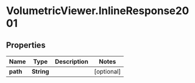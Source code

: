 # VolumetricViewer.InlineResponse2001

## Properties

Name | Type | Description | Notes
------------ | ------------- | ------------- | -------------
**path** | **String** |  | [optional] 


